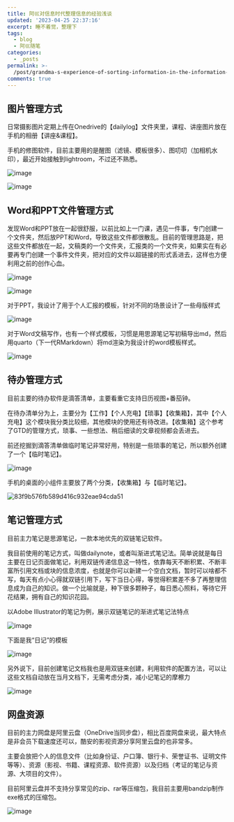 ```yaml
---
title: 阿巛对信息时代整理信息的经验浅谈
updated: '2023-04-25 22:37:16'
excerpt: 睡不着觉，整理下
tags:
  - blog
  - 阿巛随笔
categories:
  - _posts
permalink: >-
  /post/grandma-s-experience-of-sorting-information-in-the-information-era-1ep3ij.html
comments: true
---
```




## **图片管理方式**

日常摄影图片定期上传在Onedrive的【dailylog】文件夹里，课程、讲座图片放在手机的相册【讲座&课程】。

手机的修图软件，目前主要用的是醒图（滤镜、模板很多）、图叨叨（加相机水印），最近开始接触到lightroom，不过还不熟悉。

​![image](assets/image-20230422010833-wv4rios.png)​

​![image](assets/image-20230422010823-h0ez24f.png)​

## **Word和PPT文件管理方式**

发现Word和PPT放在一起很舒服，以前比如上一门课，遇见一件事，专门创建一个文件夹，然后放PPT和Word，导致这些文件都很散乱。目前的管理思路是，把这些文件都放在一起，文稿类的一个文件夹，汇报类的一个文件夹，如果实在有必要再专门创建一个事件文件夹，把对应的文件以超链接的形式丢进去，这样也方便利用之前的创作心血。

​![image](assets/image-20230422005236-vt58qr2.png)​

​![image](assets/image-20230422005829-3mfu339.png)​

对于PPT，我设计了用于个人汇报的模板，针对不同的场景设计了一些母版样式

​![image](assets/image-20230422011336-t3uvjlo.png)​

对于Word文稿写作，也有一个样式模板，习惯是用思源笔记写初稿导出md，然后用quarto（下一代RMarkdown）将md渲染为我设计的word模板样式。

​![image](assets/image-20230422011817-ufdkb2y.png)​

## 待办管理方式

目前主要的待办软件是滴答清单，主要看重它支持日历视图+番茄钟。

在待办清单分为上，主要分为【工作】【个人充电】【琐事】【收集箱】，其中【个人充电】这个模块我分类比较细，其他模块的使用还有待改进。【收集箱】这个参考了GTD的管理方式，琐事、一些想法、稍后细读的文章视频都会丢进去。

前还挖掘到滴答清单做临时笔记非常好用，特别是一些琐事的笔记，所以额外创建了一个【临时笔记】。

​![image](assets/image-20230422012052-t8b33sy.png)​

手机的桌面的小组件主要放了两个分类，【收集箱】与【临时笔记】。

​![83f9b576fb589d416c932eae94cda51](assets/83f9b576fb589d416c932eae94cda51-20230422014252-5gfgrtq.jpg)​

## 笔记管理方式

目前主力笔记是思源笔记，一款本地优先的双链笔记软件。

我目前使用的笔记方式，叫做dailynote，或者叫渐进式笔记法。简单说就是每日主要在日记页面做笔记，利用双链传递信息这一特性，依靠每天不断积累、不断丰富所引用文档或块的信息浓度，也就是你可以新建一个空白文档，暂时可以啥都不写，每天有点小心得就双链引用下，写下当日心得，等觉得积累差不多了再整理信息成为自己的知识。做一个比喻就是，种下很多颗种子，每日悉心照料，等待它开花结果，拥有自己的知识花园。

以Adobe Illustrator的笔记为例，展示双链笔记的渐进式笔记法特点

​![image](assets/image-20230422013004-sifrfee.png)​

下面是我“日记”的模板

​![image](assets/image-20230422012514-bbqlfy6.png)​

另外说下，目前创建笔记文档我也是用双链来创建，利用软件的配置方法，可以让这些文档自动放在当月文档下，无需考虑分类，减小记笔记的摩檫力

​![image](assets/image-20230422014708-apq8fof.png)​

## 网盘资源

目前的主力网盘是阿里云盘（OneDrive当同步盘），相比百度网盘来说，最大特点是非会员下载速度还可以，酷安的影视资源分享阿里云盘的也非常多。

主要会放把个人的信息文件（比如身份证、户口簿、银行卡、荣誉证书、证明文件等等）、资源（影视、书籍、课程资源、软件资源）以及归档（考证的笔记与资源、大项目的文件）。

目前阿里云盘并不支持分享常见的zip、rar等压缩包，我目前主要用bandzip制作exe格式的压缩包。

​![image](assets/image-20230422005810-bij84oh.png)​
